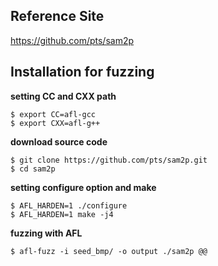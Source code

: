 ## Reference Site
https://github.com/pts/sam2p

## Installation for fuzzing
**setting CC and CXX path**
```
$ export CC=afl-gcc
$ export CXX=afl-g++
```
**download source code**
```
$ git clone https://github.com/pts/sam2p.git
$ cd sam2p
```
**setting configure option and make**
```
$ AFL_HARDEN=1 ./configure
$ AFL_HARDEN=1 make -j4
```
**fuzzing with AFL**
```
$ afl-fuzz -i seed_bmp/ -o output ./sam2p @@
```
